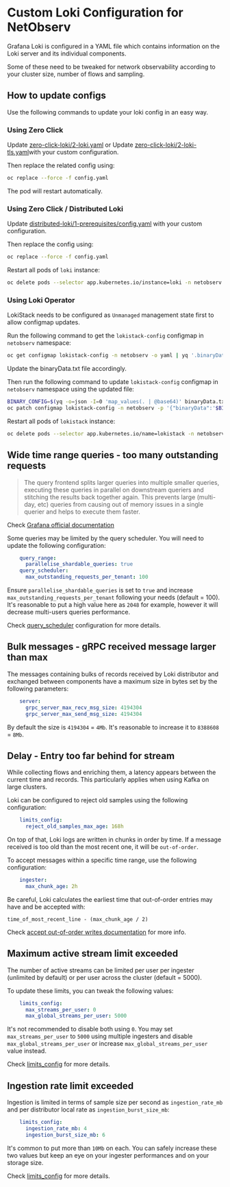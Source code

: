 # Custom Loki Configuration for NetObserv

Grafana Loki is configured in a YAML file which contains information on the Loki server and its individual components.

Some of these need to be tweaked for network observability according to your cluster size, number of flows and sampling.

## How to update configs

Use the following commands to update your loki config in an easy way.

### Using Zero Click

Update [zero-click-loki/2-loki.yaml](./examples/zero-click-loki/2-loki.yaml) or Update [zero-click-loki/2-loki-tls.yaml](./examples/zero-click-loki/2-loki-tls.yaml)with your custom configuration.

Then replace the related config using:
```bash
oc replace --force -f config.yaml
```

The pod will restart automatically.

### Using Zero Click / Distributed Loki

Update [distributed-loki/1-prerequisites/config.yaml](./examples/distributed-loki/1-prerequisites/config.yaml) with your custom configuration.

Then replace the config using:
```bash
oc replace --force -f config.yaml
```

Restart all pods of `loki` instance:
```bash
oc delete pods --selector app.kubernetes.io/instance=loki -n netobserv
```

### Using Loki Operator

LokiStack needs to be configured as `Unmanaged` management state first to allow configmap updates.

Run the following command to get the `lokistack-config` configmap in `netobserv` namespace:
```bash
oc get configmap lokistack-config -n netobserv -o yaml | yq '.binaryData | map_values(. | @base64d)' > binaryData.txt
```

Update the binaryData.txt file accordingly.

Then run the following command to update `lokistack-config` configmap in `netobserv` namespace using the updated file:
```bash
BINARY_CONFIG=$(yq -o=json -I=0 'map_values(. | @base64)' binaryData.txt) && echo $BINARY_CONFIG
oc patch configmap lokistack-config -n netobserv -p '{"binaryData":'$BINARY_CONFIG'}'
```

Restart all pods of `lokistack` instance:
```bash
oc delete pods --selector app.kubernetes.io/name=lokistack -n netobserv
```

## Wide time range queries - too many outstanding requests

> The query frontend splits larger queries into multiple smaller queries, executing these queries in parallel on downstream queriers and stitching the results back together again. This prevents large (multi-day, etc) queries from causing out of memory issues in a single querier and helps to execute them faster.

Check [Grafana official documentation](https://grafana.com/docs/loki/latest/fundamentals/architecture/components/#splitting)

Some queries may be limited by the query scheduler. You will need to update the following configuration:

```yaml
    query_range:
      parallelise_shardable_queries: true
    query_scheduler:
      max_outstanding_requests_per_tenant: 100 
```

Ensure `parallelise_shardable_queries` is set to `true` and increase `max_outstanding_requests_per_tenant` following your needs (default = 100). It's reasonable to put a high value here as `2048` for example, however it will decrease multi-users queries performance. 

Check [query_scheduler](https://grafana.com/docs/loki/latest/configuration/#query_scheduler) configuration for more details.

## Bulk messages - gRPC received message larger than max

The messages containing bulks of records received by Loki distributor and exchanged between components have a maximum size in bytes set by the following parameters: 

```yaml
    server:
      grpc_server_max_recv_msg_size: 4194304
      grpc_server_max_send_msg_size: 4194304 
```

By default the size is `4194304` = `4Mb`. It's reasonable to increase it to `8388608` = `8Mb`.

## Delay - Entry too far behind for stream

While collecting flows and enriching them, a latency appears between the current time and records. This particularly applies when using Kafka on large clusters.

Loki can be configured to reject old samples using the following configuration:

```yaml
    limits_config:
      reject_old_samples_max_age: 168h
```

On top of that, Loki logs are written in chunks in order by time. If a message received is too old than the most recent one, it will be `out-of-order`.

To accept messages within a specific time range, use the following configuration:

```yaml
    ingester:
      max_chunk_age: 2h
```

Be careful, Loki calculates the earliest time that out-of-order entries may have and be accepted with:
```
time_of_most_recent_line - (max_chunk_age / 2)
```

Check [accept out-of-order writes documentation](https://grafana.com/docs/loki/latest/configuration/#accept-out-of-order-writes) for more info.

## Maximum active stream limit exceeded

The number of active streams can be limited per user per ingester (unlimited by default) or per user across the cluster (default = 5000).

To update these limits, you can tweak the following values:

```yaml
    limits_config:
      max_streams_per_user: 0
      max_global_streams_per_user: 5000
```

It's not recommended to disable both using `0`. You may set `max_streams_per_user` to `5000` using multiple ingesters and disable `max_global_streams_per_user` or increase `max_global_streams_per_user` value instead.

Check [limits_config](https://grafana.com/docs/loki/latest/configuration/#limits_config) for more details.

## Ingestion rate limit exceeded

Ingestion is limited in terms of sample size per second as `ingestion_rate_mb` and per distributor local rate as `ingestion_burst_size_mb`:

```yaml
    limits_config:
      ingestion_rate_mb: 4
      ingestion_burst_size_mb: 6
```

It's common to put more than `10Mb` on each. You can safely increase these two values but keep an eye on your ingester performances and on your storage size.

Check [limits_config](https://grafana.com/docs/loki/latest/configuration/#limits_config) for more details.